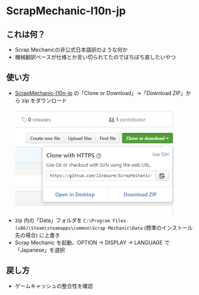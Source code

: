 # ScrapMechanic-l10n-jp

## これは何？

- Scrap Mechanicの非公式日本語訳のような何か
- 機械翻訳ベースが仕様とか言い切られてたのでぼちぼち直したいやつ

## 使い方

- [ScrapMechanic-l10n-jp](https://github.com/lindwurm/ScrapMechanic-l10n-jp) の「Clone or Download」→「Download ZIP」から zip をダウンロード
![download](download.png)
- zip 内の「Data」フォルダを `C:\Program Files (x86)\Steam\steamapps\common\Scrap Mechanic\Data` (標準のインストール先の場合) に上書き
- Scrap Mechanic を起動、OPTION → DISPLAY → LANGUAGE で「Japanese」を選択

## 戻し方

- ゲームキャッシュの整合性を確認
